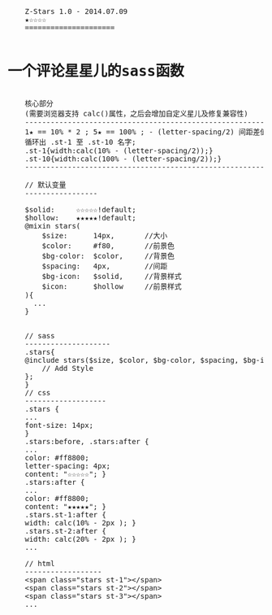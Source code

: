 <pre>
    Z-Stars 1.0 - 2014.07.09
    ★☆☆☆☆
    =====================
    <h1>一个评论星星儿的sass函数</h1>
    核心部分 
    (需要浏览器支持 calc()属性，之后会增加自定义星儿及修复兼容性)
    -------------------------------------------------------------
    1★ == 10% * 2 ; 5★ == 100% ; - (letter-spacing/2) 间距差值
    循环出 .st-1 至 .st-10 名字; 
    .st-1{width:calc(10% - (letter-spacing/2));}
    .st-10{width:calc(100% - (letter-spacing/2));}
    -------------------------------------------------------------

    // 默认变量
    -----------------

    $solid:     ☆☆☆☆☆!default;
    $hollow:    ★★★★★!default;
    @mixin stars(
        $size:      14px,       //大小
        $color:     #f80,       //前景色
        $bg-color:  $color,     //背景色
        $spacing:   4px,        //间距
        $bg-icon:   $solid,     //背景样式
        $icon:      $hollow     //前景样式   
    ){
      ...
    }


    // sass
    --------------------
    .stars{
    @include stars($size, $color, $bg-color, $spacing, $bg-icon, $icon){
        // Add Style
    };
    }
    // css
    -------------------
    .stars {
    ...
    font-size: 14px;
    }
    .stars:before, .stars:after {
    ...
    color: #ff8800;
    letter-spacing: 4px;
    content: "☆☆☆☆☆"; }
    .stars:after {
    ...
    color: #ff8800;
    content: "★★★★★"; }
    .stars.st-1:after {
    width: calc(10% - 2px ); }
    .stars.st-2:after {
    width: calc(20% - 2px ); }
    ...

    // html
    ------------------
    &lt;span class="stars st-1"&gt;&lt;/span&gt;
    &lt;span class="stars st-2"&gt;&lt;/span&gt;
    &lt;span class="stars st-3"&gt;&lt;/span&gt;
    ...
</pre>
